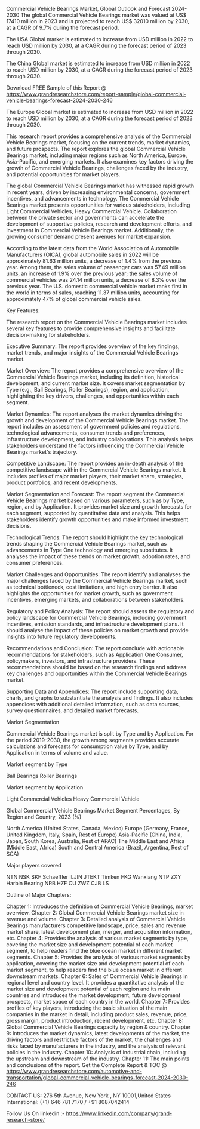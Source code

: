 Commercial Vehicle Bearings Market, Global Outlook and Forecast 2024-2030
The global Commercial Vehicle Bearings market was valued at US$ 17410 million in 2023 and is projected to reach US$ 32010 million by 2030, at a CAGR of 9.7% during the forecast period.

The USA Global market is estimated to increase from USD million in 2022 to reach USD million by 2030, at a CAGR during the forecast period of 2023 through 2030.

The China Global market is estimated to increase from USD million in 2022 to reach USD million by 2030, at a CAGR during the forecast period of 2023 through 2030.

Download FREE Sample of this Report @ https://www.grandresearchstore.com/report-sample/global-commercial-vehicle-bearings-forecast-2024-2030-246

The Europe Global market is estimated to increase from USD million in 2022 to reach USD million by 2030, at a CAGR during the forecast period of 2023 through 2030.

This research report provides a comprehensive analysis of the Commercial Vehicle Bearings market, focusing on the current trends, market dynamics, and future prospects. The report explores the global Commercial Vehicle Bearings market, including major regions such as North America, Europe, Asia-Pacific, and emerging markets. It also examines key factors driving the growth of Commercial Vehicle Bearings, challenges faced by the industry, and potential opportunities for market players.

The global Commercial Vehicle Bearings market has witnessed rapid growth in recent years, driven by increasing environmental concerns, government incentives, and advancements in technology. The Commercial Vehicle Bearings market presents opportunities for various stakeholders, including Light Commercial Vehicles, Heavy Commercial Vehicle. Collaboration between the private sector and governments can accelerate the development of supportive policies, research and development efforts, and investment in Commercial Vehicle Bearings market. Additionally, the growing consumer demand present avenues for market expansion.

According to the latest data from the World Association of Automobile Manufacturers (OICA), global automobile sales in 2022 will be approximately 81.63 million units, a decrease of 1.4% from the previous year. Among them, the sales volume of passenger cars was 57.49 million units, an increase of 1.9% over the previous year; the sales volume of commercial vehicles was 24.14 million units, a decrease of 8.3% over the previous year. The U.S. domestic commercial vehicle market ranks first in the world in terms of sales, reaching 11.37 million units, accounting for approximately 47% of global commercial vehicle sales.

Key Features:

The research report on the Commercial Vehicle Bearings market includes several key features to provide comprehensive insights and facilitate decision-making for stakeholders.

Executive Summary: The report provides overview of the key findings, market trends, and major insights of the Commercial Vehicle Bearings market.

Market Overview: The report provides a comprehensive overview of the Commercial Vehicle Bearings market, including its definition, historical development, and current market size. It covers market segmentation by Type (e.g., Ball Bearings, Roller Bearings), region, and application, highlighting the key drivers, challenges, and opportunities within each segment.

Market Dynamics: The report analyses the market dynamics driving the growth and development of the Commercial Vehicle Bearings market. The report includes an assessment of government policies and regulations, technological advancements, consumer trends and preferences, infrastructure development, and industry collaborations. This analysis helps stakeholders understand the factors influencing the Commercial Vehicle Bearings market's trajectory.

Competitive Landscape: The report provides an in-depth analysis of the competitive landscape within the Commercial Vehicle Bearings market. It includes profiles of major market players, their market share, strategies, product portfolios, and recent developments.

Market Segmentation and Forecast: The report segment the Commercial Vehicle Bearings market based on various parameters, such as by Type, region, and by Application. It provides market size and growth forecasts for each segment, supported by quantitative data and analysis. This helps stakeholders identify growth opportunities and make informed investment decisions.

Technological Trends: The report should highlight the key technological trends shaping the Commercial Vehicle Bearings market, such as advancements in Type One technology and emerging substitutes. It analyses the impact of these trends on market growth, adoption rates, and consumer preferences.

Market Challenges and Opportunities: The report identify and analyses the major challenges faced by the Commercial Vehicle Bearings market, such as technical bottleneck, cost limitations, and high entry barrier. It also highlights the opportunities for market growth, such as government incentives, emerging markets, and collaborations between stakeholders.

Regulatory and Policy Analysis: The report should assess the regulatory and policy landscape for Commercial Vehicle Bearings, including government incentives, emission standards, and infrastructure development plans. It should analyse the impact of these policies on market growth and provide insights into future regulatory developments.

Recommendations and Conclusion: The report conclude with actionable recommendations for stakeholders, such as Application One Consumer, policymakers, investors, and infrastructure providers. These recommendations should be based on the research findings and address key challenges and opportunities within the Commercial Vehicle Bearings market.

Supporting Data and Appendices: The report include supporting data, charts, and graphs to substantiate the analysis and findings. It also includes appendices with additional detailed information, such as data sources, survey questionnaires, and detailed market forecasts.

Market Segmentation

Commercial Vehicle Bearings market is split by Type and by Application. For the period 2019-2030, the growth among segments provides accurate calculations and forecasts for consumption value by Type, and by Application in terms of volume and value.

Market segment by Type

Ball Bearings
Roller Bearings

Market segment by Application

Light Commercial Vehicles
Heavy Commercial Vehicle

Global Commercial Vehicle Bearings Market Segment Percentages, By Region and Country, 2023 (%)

North America (United States, Canada, Mexico)
Europe (Germany, France, United Kingdom, Italy, Spain, Rest of Europe)
Asia-Pacific (China, India, Japan, South Korea, Australia, Rest of APAC)
The Middle East and Africa (Middle East, Africa)
South and Central America (Brazil, Argentina, Rest of SCA)

Major players covered

NTN
NSK
SKF
Schaeffler
ILJIN
JTEKT
Timken
FKG
Wanxiang
NTP
ZXY
Harbin Bearing
NRB
HZF
CU
ZWZ
CJB
LS

Outline of Major Chapters:

Chapter 1: Introduces the definition of Commercial Vehicle Bearings, market overview.
Chapter 2: Global Commercial Vehicle Bearings market size in revenue and volume.
Chapter 3: Detailed analysis of Commercial Vehicle Bearings manufacturers competitive landscape, price, sales and revenue market share, latest development plan, merger, and acquisition information, etc.
Chapter 4: Provides the analysis of various market segments by type, covering the market size and development potential of each market segment, to help readers find the blue ocean market in different market segments.
Chapter 5: Provides the analysis of various market segments by application, covering the market size and development potential of each market segment, to help readers find the blue ocean market in different downstream markets.
Chapter 6: Sales of Commercial Vehicle Bearings in regional level and country level. It provides a quantitative analysis of the market size and development potential of each region and its main countries and introduces the market development, future development prospects, market space of each country in the world.
Chapter 7: Provides profiles of key players, introducing the basic situation of the main companies in the market in detail, including product sales, revenue, price, gross margin, product introduction, recent development, etc.
Chapter 8: Global Commercial Vehicle Bearings capacity by region & country.
Chapter 9: Introduces the market dynamics, latest developments of the market, the driving factors and restrictive factors of the market, the challenges and risks faced by manufacturers in the industry, and the analysis of relevant policies in the industry.
Chapter 10: Analysis of industrial chain, including the upstream and downstream of the industry.
Chapter 11: The main points and conclusions of the report.
Get the Complete Report & TOC @ https://www.grandresearchstore.com/automotive-and-transportation/global-commercial-vehicle-bearings-forecast-2024-2030-246

CONTACT US:
276 5th Avenue, New York , NY 10001,United States
International: (+1) 646 781 7170 / +91 8087042414

Follow Us On linkedin :- https://www.linkedin.com/company/grand-research-store/
